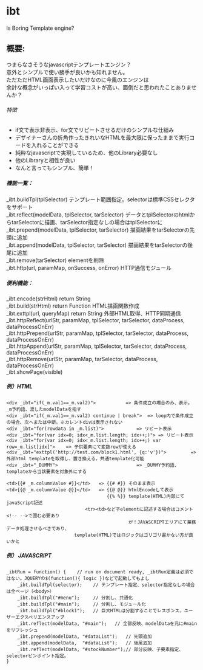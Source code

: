 # ibt
Is Boring Template engine?

## 概要:  
つまらなさそうなjavascriptテンプレートエンジン？  
意外とシンプルで使い勝手が良いかも知れません。  
ただただHTML画面表示したいだけなのに今風のエンジンは  
余計な概念がいっぱい入って学習コストが高い、面倒だと思われたことありませんか？  
###### 特徴  
  - if文で表示非表示、for文でリピートさせるだけのシンプルな仕組み 
  - デザイナーさんの折角作ったきれいなHTMLを最大限に保ったままで実行コードを入れることができる  
  - 純粋なjavascriptで実現しているため、他のLibrary必要なし  
  - 他のLibraryと相性が良い  
  - なんと言ってもシンプル、簡単！  
  
##### 機能一覧：  
_ibt.buildTpl(tplSelector)							テンプレート範囲指定。selectorは標準CSSセレクタをサポート  
_ibt.reflect(modelData, tplSelector, tarSelector)	データとtplSelectorのhtmlからtarSelectorに描画、tarSelector指定なしの場合はtplSelectorに  
_ibt.prepend(modelData, tplSelector, tarSelector)	描画結果をtarSelectorの先頭に追加  
_ibt.append(modelData, tplSelector, tarSelector)	描画結果をtarSelectorの後尾に追加  
_ibt.remove(tarSelector)							elementを削除  
_ibt.http(url, paramMap, onSuccess, onError)		HTTP通信モジュール  
  
##### 便利機能：  
_ibt.encode(strHtml) return String  
_ibt.build(strHtml) return Function				HTML描画関数作成  
_ibt.exttpl(url, queryMap) return String		外部HTML取得、HTTP同期通信  
_ibt.httpReflect(urlStr, paramMap, tplSelector, tarSelector, dataProcess, dataProcessOnErr)  
_ibt.httpPrepend(urlStr, paramMap, tplSelector, tarSelector, dataProcess, dataProcessOnErr)  
_ibt.httpAppend(urlStr, paramMap, tplSelector, tarSelector, dataProcess, dataProcessOnErr)  
_ibt.httpRemove(urlStr, paramMap, tarSelector, dataProcess, dataProcessOnErr)  
_ibt.showPage(visible)  
  
##### 例）HTML  
```
<div _ibt="if(_m.val1==_m.val2)">			=> 条件成立の場合のみ、表示。_m予約語、渡したmodelDataを指す
<div _ibt="if(_m.val1==_m.val2) continue | break">	=> loop内で条件成立の場合、次へまたは中断。※カレントdivは表示されない
<div _ibt="for(rowdata in _m.list)">			=> リピート表示
<div _ibt="for(var idx=0; idx<_m.list.length; idx++;)">	=> リピート表示
<div _ibt="for(var idx=0; idx<_m.list.length; idx++;) var row=_m.list[idx]">	=> 子供要素にて変数rowが使える
<div _ibt="exttpl('http://test.com/block1.html', {q:'v'})">			=> 外部html templateを取得し、置き換える。共通template化可能
<div _ibt="_DUMMY">								=> _DUMMY予約語、templateから当該要素を対象外にする

<td>{{# _m.columnValue #}}</td>	  => {{# #}} そのまま表示
<td>{{@ _m.columnValue @}}</td>	  => {{@ @}} htmlEncodeして表示
                                     {{% %}} template(HTML)内部にてjavaScript記述
				             <tr><td>など子elementに記述する場合はコメント<!-- -->で囲む必要あり
                                             が！JAVASCRIPTエリアにて業務データ処理させるべきであり、
					     template(HTML)ではロジックはゴリゴリ書かない方が良いかと
```
##### 例） JAVASCRIPT  
```
_ibtRun = function() {    // run on document ready, _ibtRun定義は必須ではない。JQUERYの$(function(){ logic })などで起動してもよし  
	_ibt.buildTpl(selector);	// テンプレート指定、selector指定なしの場合は全ページ（<body>）  
	_ibt.buildTpl("#menu");		// 分割し、共通化  
	_ibt.buildTpl("#main");		// 分割し、モジュール化  
	_ibt.buildTpl("#block1");	// 巨大HTMLは分割することでレスポンス、ユーザーエクスペリエンスアップ  
	_ibt.reflect(modelData, "#main");	// 全部反映、modelDataを元に#mainをリフレッシュ  
	_ibt.prepend(modelData, "#dataList");	// 先頭追加  
	_ibt.append(modelData, 	"#dataList");	// 後尾追加  
	_ibt.reflect(modelData, "#stockNumber");// 部分反映、子要素指定、selectorピンポイント指定。  
}  
```
